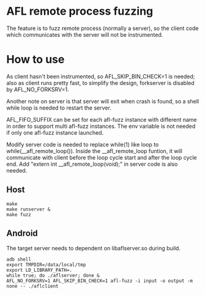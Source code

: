 # AFL remote process fuzzing

The feature is to fuzz remote process (normally a server), so the client code which communicates with the server will not be instrumented.

# How to use
As client hasn't been instrumented, so AFL_SKIP_BIN_CHECK=1 is needed; also as client runs pretty fast, to simplify the design, forkserver is disabled by AFL_NO_FORKSRV=1.

Another note on server is that server will exit when crash is found, so a shell while loop is needed to restart the server.

AFL_FIFO_SUFFIX can be set for each afl-fuzz instance with different name in order to support multi afl-fuzz instances. The env variable is not needed if only one afl-fuzz instance launched.

Modify server code is needed to replace while(1) like loop to while(__afl_remote_loop()). Inside the __afl_remote_loop funtion, it will communicate with client before the loop cycle start and after the loop cycle end.
Add "extern int __afl_remote_loop(void);" in server code is also needed.

## Host
```
make
make runserver &
make fuzz
```

## Android
The target server needs to dependent on libaflserver.so during build.

```
adb shell
export TMPDIR=/data/local/tmp
export LD_LIBRARY_PATH=.
while true; do ./aflserver; done &
AFL_NO_FORKSRV=1 AFL_SKIP_BIN_CHECK=1 afl-fuzz -i input -o output -m none -- ./aflclient
```
